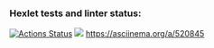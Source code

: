 ### Hexlet tests and linter status:
[![Actions Status](https://github.com/Alexandr-Kuzmin13/java-project-61/workflows/hexlet-check/badge.svg)](https://github.com/Alexandr-Kuzmin13/java-project-61/actions)
<a href="https://codeclimate.com/github/Alexandr-Kuzmin13/java-project-61/maintainability"><img src="https://api.codeclimate.com/v1/badges/a01617a0d1c55947f7aa/maintainability" /></a>
https://asciinema.org/a/520845
